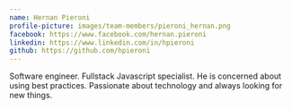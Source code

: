 ```yaml
---
name: Hernan Pieroni
profile-picture: images/team-members/pieroni_hernan.png
facebook: https://www.facebook.com/hernan.pieroni
linkedin: https://www.linkedin.com/in/hpieroni
github: https://github.com/hpieroni
---
```


Software engineer. Fullstack Javascript specialist. He is concerned about using best practices. Passionate about technology and always looking for new things.
